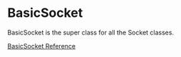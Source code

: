 # BasicSocket

BasicSocket is the super class for all the Socket classes.

[BasicSocket Reference](https://ruby-doc.org/stdlib-2.5.0/libdoc/socket/rdoc/BasicSocket.html)